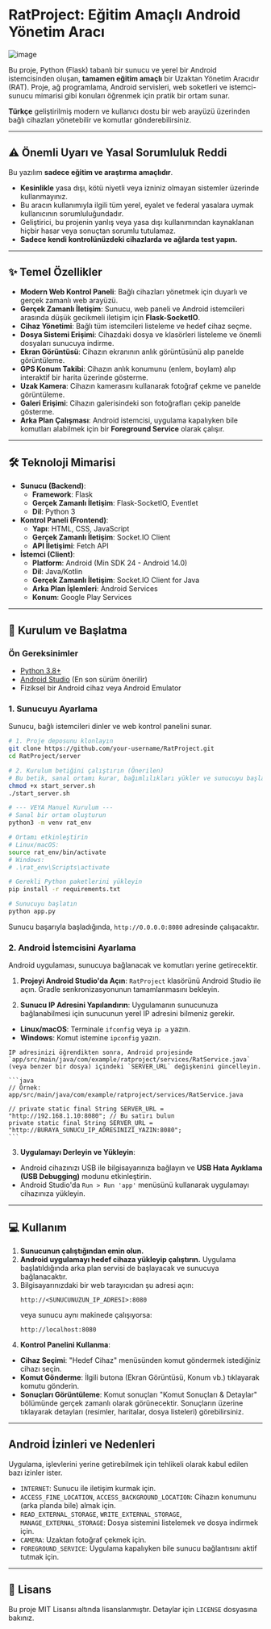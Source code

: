 # RatProject: Eğitim Amaçlı Android Yönetim Aracı

![image](https://github.com/user-attachments/assets/288003db-6fff-467a-94ef-99525485adda)


Bu proje, Python (Flask) tabanlı bir sunucu ve yerel bir Android istemcisinden oluşan, **tamamen eğitim amaçlı** bir Uzaktan Yönetim Aracıdır (RAT). Proje, ağ programlama, Android servisleri, web soketleri ve istemci-sunucu mimarisi gibi konuları öğrenmek için pratik bir ortam sunar.

**Türkçe** geliştirilmiş modern ve kullanıcı dostu bir web arayüzü üzerinden bağlı cihazları yönetebilir ve komutlar gönderebilirsiniz.

---

## ⚠️ Önemli Uyarı ve Yasal Sorumluluk Reddi

Bu yazılım **sadece eğitim ve araştırma amaçlıdır**.

- **Kesinlikle** yasa dışı, kötü niyetli veya izniniz olmayan sistemler üzerinde kullanmayınız.
- Bu aracın kullanımıyla ilgili tüm yerel, eyalet ve federal yasalara uymak kullanıcının sorumluluğundadır.
- Geliştirici, bu projenin yanlış veya yasa dışı kullanımından kaynaklanan hiçbir hasar veya sonuçtan sorumlu tutulamaz.
- **Sadece kendi kontrolünüzdeki cihazlarda ve ağlarda test yapın.**

---

## ✨ Temel Özellikler

- **Modern Web Kontrol Paneli**: Bağlı cihazları yönetmek için duyarlı ve gerçek zamanlı web arayüzü.
- **Gerçek Zamanlı İletişim**: Sunucu, web paneli ve Android istemcileri arasında düşük gecikmeli iletişim için **Flask-SocketIO**.
- **Cihaz Yönetimi**: Bağlı tüm istemcileri listeleme ve hedef cihaz seçme.
- **Dosya Sistemi Erişimi**: Cihazdaki dosya ve klasörleri listeleme ve önemli dosyaları sunucuya indirme.
- **Ekran Görüntüsü**: Cihazın ekranının anlık görüntüsünü alıp panelde görüntüleme.
- **GPS Konum Takibi**: Cihazın anlık konumunu (enlem, boylam) alıp interaktif bir harita üzerinde gösterme.
- **Uzak Kamera**: Cihazın kamerasını kullanarak fotoğraf çekme ve panelde görüntüleme.
- **Galeri Erişimi**: Cihazın galerisindeki son fotoğrafları çekip panelde gösterme.
- **Arka Plan Çalışması**: Android istemcisi, uygulama kapalıyken bile komutları alabilmek için bir **Foreground Service** olarak çalışır.

---

## 🛠️ Teknoloji Mimarisi

- **Sunucu (Backend)**:
   - **Framework**: Flask
   - **Gerçek Zamanlı İletişim**: Flask-SocketIO, Eventlet
   - **Dil**: Python 3
- **Kontrol Paneli (Frontend)**:
   - **Yapı**: HTML, CSS, JavaScript
   - **Gerçek Zamanlı İletişim**: Socket.IO Client
   - **API İletişimi**: Fetch API
- **İstemci (Client)**:
   - **Platform**: Android (Min SDK 24 - Android 14.0)
   - **Dil**: Java/Kotlin
   - **Gerçek Zamanlı İletişim**: Socket.IO Client for Java
   - **Arka Plan İşlemleri**: Android Services
   - **Konum**: Google Play Services

---

## 🚀 Kurulum ve Başlatma

### Ön Gereksinimler
- [Python 3.8+](https://www.python.org/downloads/)
- [Android Studio](https://developer.android.com/studio) (En son sürüm önerilir)
- Fiziksel bir Android cihaz veya Android Emulator

### 1. Sunucuyu Ayarlama

Sunucu, bağlı istemcileri dinler ve web kontrol panelini sunar.

```bash
# 1. Proje deposunu klonlayın
git clone https://github.com/your-username/RatProject.git
cd RatProject/server

# 2. Kurulum betiğini çalıştırın (Önerilen)
# Bu betik, sanal ortamı kurar, bağımlılıkları yükler ve sunucuyu başlatır.
chmod +x start_server.sh
./start_server.sh

# --- VEYA Manuel Kurulum ---
# Sanal bir ortam oluşturun
python3 -m venv rat_env

# Ortamı etkinleştirin
# Linux/macOS:
source rat_env/bin/activate
# Windows:
# .\rat_env\Scripts\activate

# Gerekli Python paketlerini yükleyin
pip install -r requirements.txt

# Sunucuyu başlatın
python app.py
```
Sunucu başarıyla başladığında, `http://0.0.0.0:8080` adresinde çalışacaktır.

### 2. Android İstemcisini Ayarlama

Android uygulaması, sunucuya bağlanacak ve komutları yerine getirecektir.

1.  **Projeyi Android Studio'da Açın**:
    `RatProject` klasörünü Android Studio ile açın. Gradle senkronizasyonunun tamamlanmasını bekleyin.

2.  **Sunucu IP Adresini Yapılandırın**:
    Uygulamanın sunucunuza bağlanabilmesi için sunucunun yerel IP adresini bilmeniz gerekir.
   - **Linux/macOS**: Terminale `ifconfig` veya `ip a` yazın.
   - **Windows**: Komut istemine `ipconfig` yazın.

    IP adresinizi öğrendikten sonra, Android projesinde `app/src/main/java/com/example/ratproject/services/RatService.java` (veya benzer bir dosya) içindeki `SERVER_URL` değişkenini güncelleyin.

    ```java
    // Örnek: app/src/main/java/com/example/ratproject/services/RatService.java

    // private static final String SERVER_URL = "http://192.168.1.10:8080"; // Bu satırı bulun
    private static final String SERVER_URL = "http://BURAYA_SUNUCU_IP_ADRESINIZI_YAZIN:8080";
    ```

3.  **Uygulamayı Derleyin ve Yükleyin**:
   - Android cihazınızı USB ile bilgisayarınıza bağlayın ve **USB Hata Ayıklama (USB Debugging)** modunu etkinleştirin.
   - Android Studio'da `Run > Run 'app'` menüsünü kullanarak uygulamayı cihazınıza yükleyin.

---

## 💻 Kullanım

1.  **Sunucunun çalıştığından emin olun.**
2.  **Android uygulamayı hedef cihaza yükleyip çalıştırın.** Uygulama başlatıldığında arka plan servisi de başlayacak ve sunucuya bağlanacaktır.
3.  Bilgisayarınızdaki bir web tarayıcıdan şu adresi açın:
    ```
    http://<SUNUCUNUZUN_IP_ADRESI>:8080
    ```
    veya sunucu aynı makinede çalışıyorsa:
    ```
    http://localhost:8080
    ```
4.  **Kontrol Panelini Kullanma**:
   - **Cihaz Seçimi**: "Hedef Cihaz" menüsünden komut göndermek istediğiniz cihazı seçin.
   - **Komut Gönderme**: İlgili butona (Ekran Görüntüsü, Konum vb.) tıklayarak komutu gönderin.
   - **Sonuçları Görüntüleme**: Komut sonuçları "Komut Sonuçları & Detaylar" bölümünde gerçek zamanlı olarak görünecektir. Sonuçların üzerine tıklayarak detayları (resimler, haritalar, dosya listeleri) görebilirsiniz.

---

## Android İzinleri ve Nedenleri

Uygulama, işlevlerini yerine getirebilmek için tehlikeli olarak kabul edilen bazı izinler ister.

- `INTERNET`: Sunucu ile iletişim kurmak için.
- `ACCESS_FINE_LOCATION`, `ACCESS_BACKGROUND_LOCATION`: Cihazın konumunu (arka planda bile) almak için.
- `READ_EXTERNAL_STORAGE`, `WRITE_EXTERNAL_STORAGE`, `MANAGE_EXTERNAL_STORAGE`: Dosya sistemini listelemek ve dosya indirmek için.
- `CAMERA`: Uzaktan fotoğraf çekmek için.
- `FOREGROUND_SERVICE`: Uygulama kapalıyken bile sunucu bağlantısını aktif tutmak için.

---

## 📜 Lisans

Bu proje MIT Lisansı altında lisanslanmıştır. Detaylar için `LICENSE` dosyasına bakınız.
